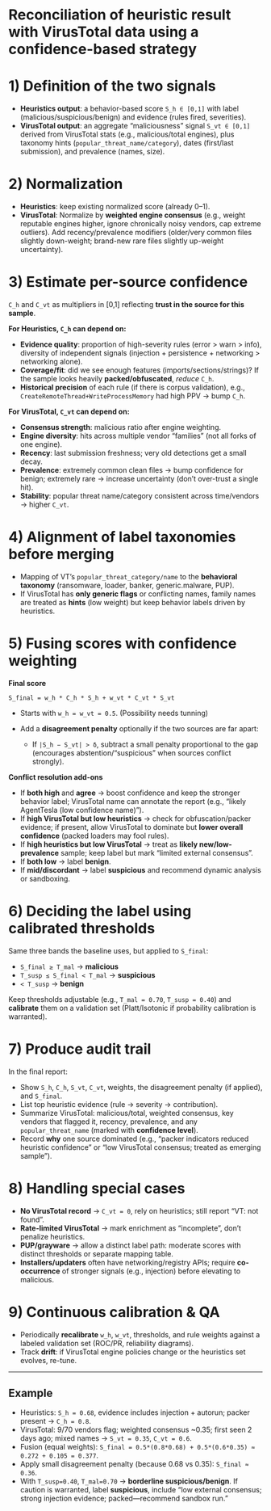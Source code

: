# Reconciliation of heuristic result with VirusTotal data using a confidence-based strategy

# 1) Definition of the two signals

* **Heuristics output**: a behavior-based score `S_h ∈ [0,1]` with label (malicious/suspicious/benign) and evidence (rules fired, severities).
* **VirusTotal output**: an aggregate “maliciousness” signal `S_vt ∈ [0,1]` derived from VirusTotal stats (e.g., malicious/total engines), plus taxonomy hints (`popular_threat_name/category`), dates (first/last submission), and prevalence (names, size).

# 2) Normalization

* **Heuristics**: keep existing normalized score (already 0–1).
* **VirusTotal**: Normalize by **weighted engine consensus** (e.g., weight reputable engines higher, ignore chronically noisy vendors, cap extreme outliers). Add recency/prevalence modifiers (older/very common files slightly down-weight; brand-new rare files slightly up-weight uncertainty).

# 3) Estimate per-source confidence

`C_h` and `C_vt` as multipliers in \[0,1] reflecting **trust in the source for this sample**.

**For Heuristics, `C_h` can depend on:**

* **Evidence quality**: proportion of high-severity rules (error > warn > info), diversity of independent signals (injection + persistence + networking > networking alone).
* **Coverage/fit**: did we see enough features (imports/sections/strings)? If the sample looks heavily **packed/obfuscated**, *reduce* `C_h`.
* **Historical precision** of each rule (if there is corpus validation), e.g., `CreateRemoteThread+WriteProcessMemory` had high PPV → bump `C_h`.

**For VirusTotal, `C_vt` can depend on:**

* **Consensus strength**: malicious ratio after engine weighting.
* **Engine diversity**: hits across multiple vendor “families” (not all forks of one engine).
* **Recency**: last submission freshness; very old detections get a small decay.
* **Prevalence**: extremely common clean files → bump confidence for benign; extremely rare → increase uncertainty (don’t over-trust a single hit).
* **Stability**: popular threat name/category consistent across time/vendors → higher `C_vt`.

# 4) Alignment of label taxonomies before merging

* Mapping of VT’s `popular_threat_category/name` to the **behavioral taxonomy** (ransomware, loader, banker, generic.malware, PUP).
* If VirusTotal has **only generic flags** or conflicting names, family names are treated as **hints** (low weight) but keep behavior labels driven by heuristics.

# 5) Fusing scores with confidence weighting

**Final score**

```
S_final = w_h * C_h * S_h + w_vt * C_vt * S_vt
```

* Starts with `w_h = w_vt = 0.5`. (Possibility needs tunning)
* Add a **disagreement penalty** optionally if the two sources are far apart:

  * If `|S_h − S_vt| > δ`, subtract a small penalty proportional to the gap (encourages abstention/“suspicious” when sources conflict strongly).

**Conflict resolution add-ons**

* If **both high** and **agree** → boost confidence and keep the stronger behavior label; VirusTotal name can annotate the report (e.g., “likely AgentTesla (low confidence name)”).
* If **high VirusTotal but low heuristics** → check for obfuscation/packer evidence; if present, allow VirusTotal to dominate but **lower overall confidence** (packed loaders may fool rules).
* If **high heuristics but low VirusTotal** → treat as **likely new/low-prevalence** sample; keep label but mark “limited external consensus”.
* If **both low** → label **benign**.
* If **mid/discordant** → label **suspicious** and recommend dynamic analysis or sandboxing.

# 6) Deciding the label using calibrated thresholds

Same three bands the baseline uses, but applied to `S_final`:

* `S_final ≥ T_mal` → **malicious**
* `T_susp ≤ S_final < T_mal` → **suspicious**
* `< T_susp` → **benign**

Keep thresholds adjustable (e.g., `T_mal = 0.70`, `T_susp = 0.40`) and **calibrate** them on a validation set (Platt/Isotonic if probability calibration is warranted).

# 7) Produce audit trail

In the final report:

* Show `S_h`, `C_h`, `S_vt`, `C_vt`, weights, the disagreement penalty (if applied), and `S_final`.
* List top heuristic evidence (rule → severity → contribution).
* Summarize VirusTotal: malicious/total, weighted consensus, key vendors that flagged it, recency, prevalence, and any `popular_threat_name` (marked with **confidence level**).
* Record **why** one source dominated (e.g., “packer indicators reduced heuristic confidence” or “low VirusTotal consensus; treated as emerging sample”).

# 8) Handling special cases

* **No VirusTotal record** → `C_vt = 0`, rely on heuristics; still report “VT: not found”.
* **Rate-limited VirusTotal** → mark enrichment as “incomplete”, don’t penalize heuristics.
* **PUP/grayware** → allow a distinct label path: moderate scores with distinct thresholds or separate mapping table.
* **Installers/updaters** often have networking/registry APIs; require **co-occurrence** of stronger signals (e.g., injection) before elevating to malicious.

# 9) Continuous calibration & QA

* Periodically **recalibrate** `w_h`, `w_vt`, thresholds, and rule weights against a labeled validation set (ROC/PR, reliability diagrams).
* Track **drift**: if VirusTotal engine policies change or the heuristics set evolves, re-tune.

---

## Example

* Heuristics: `S_h = 0.68`, evidence includes injection + autorun; packer present → `C_h = 0.8`.
* VirusTotal: 9/70 vendors flag; weighted consensus \~0.35; first seen 2 days ago; mixed names → `S_vt = 0.35`, `C_vt = 0.6`.
* Fusion (equal weights): `S_final = 0.5*(0.8*0.68) + 0.5*(0.6*0.35) ≈ 0.272 + 0.105 = 0.377`.
* Apply small disagreement penalty (because 0.68 vs 0.35): `S_final ≈ 0.36`.
* With `T_susp=0.40`, `T_mal=0.70` → **borderline suspicious/benign**.
  If caution is warranted, label **suspicious**, include “low external consensus; strong injection evidence; packed—recommend sandbox run.”
